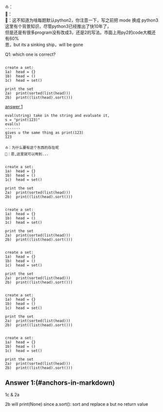 
⛵️：  
🌝：   
🌝：这不知道为啥每题默认python2，你注意一下，写之前把 mode 换成 python3    
 这里有个背景知识，尽管python3已经推出了快10年了，   
 但是还是有很多program没有改成3，还是2的写法。市面上用py2的code大概还有60%     
 恩，but its a sinking ship，will be gone

Q1: which one is correct?
```

create a set:
1a)  head = {}
1b)  head = ()
1c)  head = set()

print the set
2a)  print(sorted(list(head)))
2b)  print((list(head).sort()))
```





[answer 1](#anchors-in-markdown)



```
eval(string) take in the string and evaluate it,
s = "print(123)"
eval(s)
-------
gives u the same thing as print(123)
123

⛵️：为什么要有这个东西的存在呢
🌝：恩,这里就可以用到...
```
```

create a set:
1a)  head = {}
1b)  head = ()
1c)  head = set()

print the set
2a)  print(sorted(list(head)))
2b)  print((list(head).sort()))
```
```

create a set:
1a)  head = {}
1b)  head = ()
1c)  head = set()

print the set
2a)  print(sorted(list(head)))
2b)  print((list(head).sort()))
```
```

create a set:
1a)  head = {}
1b)  head = ()
1c)  head = set()

print the set
2a)  print(sorted(list(head)))
2b)  print((list(head).sort()))
```
```

create a set:
1a)  head = {}
1b)  head = ()
1c)  head = set()

print the set
2a)  print(sorted(list(head)))
2b)  print((list(head).sort()))
```
```

create a set:
1a)  head = {}
1b)  head = ()
1c)  head = set()

print the set
2a)  print(sorted(list(head)))
2b)  print((list(head).sort()))
```







Answer 1:(#anchors-in-markdown)
---------------
1c & 2a

2b will print(None) 
since a.sort(): sort and replace a but no return value


